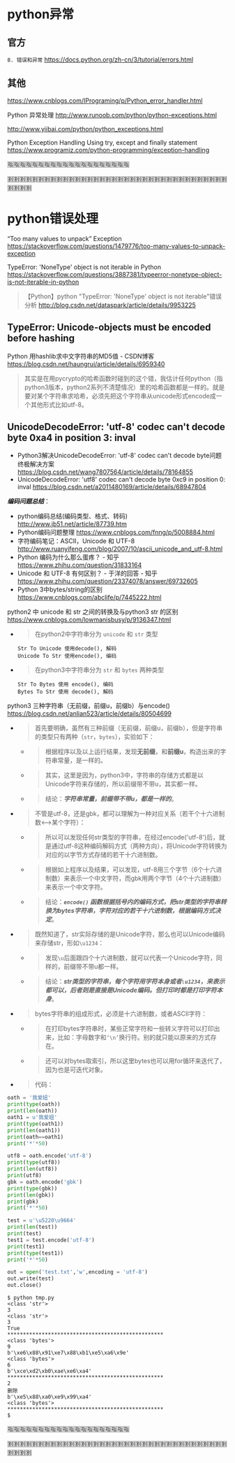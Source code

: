 
# python异常

## 官方

`8. 错误和异常` https://docs.python.org/zh-cn/3/tutorial/errors.html

## 其他

https://www.cnblogs.com/IPrograming/p/Python_error_handler.html

Python 异常处理 http://www.runoob.com/python/python-exceptions.html

http://www.yiibai.com/python/python_exceptions.html

Python Exception Handling Using try, except and finally statement https://www.programiz.com/python-programming/exception-handling

:u6307::u6307::u6307::u6307::u6307::u6307::u6307::u6307::u6307::u6307::u6307::u6307::u6307::u6307::u6307::u6307::u6307::u6307::u6307::u6307:

:u5272::u5272::u5272::u5272::u5272::u5272::u5272::u5272::u5272::u5272::u5272::u5272::u5272::u5272::u5272::u5272::u5272::u5272::u5272::u5272::u5272::u5272::u5272::u5272::u5272::u5272::u5272::u5272::u5272::u5272::u5272::u5272::u5272::u5272::u5272::u5272::u5272::u5272::u5272::u5272:

# python错误处理

“Too many values to unpack” Exception https://stackoverflow.com/questions/1479776/too-many-values-to-unpack-exception

TypeError: 'NoneType' object is not iterable in Python https://stackoverflow.com/questions/3887381/typeerror-nonetype-object-is-not-iterable-in-python
> 【Python】python "TypeError: 'NoneType' object is not iterable"错误分析 http://blog.csdn.net/dataspark/article/details/9953225

## TypeError: Unicode-objects must be encoded before hashing
Python 用hashlib求中文字符串的MD5值 - CSDN博客 https://blog.csdn.net/haungrui/article/details/6959340
> 其实是在用pycrypto的哈希函数时碰到的这个错，我估计任何python（指python3版本，python2系列不清楚情况）里的哈希函数都是一样的。就是要对某个字符串求哈希，必须先把这个字符串从unicode形式encode成一个其他形式比如utf-8。

## UnicodeDecodeError: 'utf-8' codec can't decode byte 0xa4 in position 3: inval

- Python3解决UnicodeDecodeError: 'utf-8' codec can't decode byte问题终极解决方案 https://blog.csdn.net/wang7807564/article/details/78164855
- UnicodeDecodeError: 'utf8' codec can't decode byte 0xc9 in position 0: inval https://blog.csdn.net/a2011480169/article/details/68947804

***编码问题总结***：
- python编码总结(编码类型、格式、转码) http://www.jb51.net/article/87739.htm
- Python编码问题整理 https://www.cnblogs.com/fnng/p/5008884.html
- 字符编码笔记：ASCII，Unicode 和 UTF-8 http://www.ruanyifeng.com/blog/2007/10/ascii_unicode_and_utf-8.html
- Python 编码为什么那么蛋疼？ - 知乎 https://www.zhihu.com/question/31833164
- Unicode 和 UTF-8 有何区别？ - 于洋的回答 - 知乎 https://www.zhihu.com/question/23374078/answer/69732605
- Python 3中bytes/string的区别 https://www.cnblogs.com/abclife/p/7445222.html

python2 中 unicode 和 str 之间的转换及与python3 str 的区别 https://www.cnblogs.com/lowmanisbusy/p/9136347.html
- > 在python2中字符串分为 `unicode` 和 `str` 类型
  ```concole
  Str To Unicode 使用decode(), 解码
  Unicode To Str 使用encode(), 编码
  ```
- > 在python3中字符串分为 `str` 和 `bytes` 两种类型
  ```console
  Str To Bytes 使用 encode(), 编码
  Bytes To Str 使用 decode(), 解码
  ```

python3 三种字符串（无前缀，前缀u，前缀b）与encode() https://blog.csdn.net/anlian523/article/details/80504699
- > 首先要明确，虽然有三种前缀（无前缀，前缀u，前缀b），但是字符串的类型只有两种（`str`，`bytes`），实验如下：
  * > 根据程序以及以上运行结果，发现**无前缀**，和**前缀u**，构造出来的字符串常量，是一样的。
  * > 其实，这里是因为，python3中，字符串的存储方式都是以Unicode字符来存储的，所以前缀带不带u，其实都一样。
  * > 结论：***字符串常量，前缀带不带u，都是一样的***。
- > 不管是utf-8，还是gbk，都可以理解为一种对应关系（若干个十六进制数<——>某个字符）：
  * > 所以可以发现任何str类型的字符串，在经过encode('utf-8')后，就是通过utf-8这种编码解码方式（两种方向），将Unicode字符转换为对应的以字节方式存储的若干十六进制数。
  * > 根据如上程序以及结果，可以发现，utf-8用三个字节（6个十六进制数）来表示一个中文字符，而gbk用两个字节（4个十六进制数）来表示一个中文字符。
  * > 结论：***`encode()` 函数根据括号内的编码方式，把str类型的字符串转换为bytes字符串，字符对应的若干十六进制数，根据编码方式决定***。
- > 既然知道了，str实际存储的是Unicode字符，那么也可以Unicode编码来存储str，形如`\u1234`：
  * > 发现`\u`后面跟四个十六进制数，就可以代表一个Unicode字符，同样的，前缀带不带u都一样。
  * > 结论：***str类型的字符串，每个字符用字符本身或者`\u1234`，来表示都可以，后者则是直接是Unicode编码。但打印时都是打印字符本身***。
- > bytes字符串的组成形式，必须是十六进制数，或者ASCII字符：
  * > 在打印bytes字符串时，某些正常字符和一些转义字符可以打印出来，比如：字母数字和`‘\n’`换行符。别的就只能以原来的方式存在。
  * > 还可以对bytes取索引，所以这里bytes也可以用for循环来迭代了，因为也是可迭代对象。
- > 代码：
```py
oath = '我爱妞'
print(type(oath))
print(len(oath))
oath1 = u'我爱妞'
print(type(oath1))
print(len(oath1))
print(oath==oath1)
print('*'*50)

utf8 = oath.encode('utf-8')
print(type(utf8))
print(len(utf8))
print(utf8)
gbk = oath.encode('gbk')
print(type(gbk))
print(len(gbk))
print(gbk)
print('*'*50)

test = u'\u5220\u9664'
print(len(test))
print(test)
test1 = test.encode('utf-8')
print(test1)
print(type(test1))
print('*'*50)

out = open('test.txt','w',encoding = 'utf-8')
out.write(test)
out.close()
```
```
$ python tmp.py 
<class 'str'>
3
<class 'str'>
3
True
**************************************************
<class 'bytes'>
9
b'\xe6\x88\x91\xe7\x88\xb1\xe5\xa6\x9e'
<class 'bytes'>
6
b'\xce\xd2\xb0\xae\xe6\xa4'
**************************************************
2
删除
b'\xe5\x88\xa0\xe9\x99\xa4'
<class 'bytes'>
**************************************************
$
```

:u6307::u6307::u6307::u6307::u6307::u6307::u6307::u6307::u6307::u6307::u6307::u6307::u6307::u6307::u6307::u6307::u6307::u6307::u6307::u6307:

:u5272::u5272::u5272::u5272::u5272::u5272::u5272::u5272::u5272::u5272::u5272::u5272::u5272::u5272::u5272::u5272::u5272::u5272::u5272::u5272::u5272::u5272::u5272::u5272::u5272::u5272::u5272::u5272::u5272::u5272::u5272::u5272::u5272::u5272::u5272::u5272::u5272::u5272::u5272::u5272:
